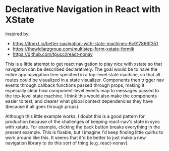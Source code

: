 # Declarative Navigation in React with XState

Inspired by:

- https://itnext.io/better-navigation-with-state-machines-6c917866f351
- https://thewidlarzgroup.com/multistep-form-xstate-formik
- https://github.com/tpucci/react-nonav

This is a little attempt to get react navigation to play nice with xstate so that
navigation can be described declaratively. The goal would be to have the entire
app navigation tree specified in a top-level state machine, so that all routes
could be visualized in a state visualizer. Components then trigger nav events
through callback functions passed through props, making it especially clear how
component-level events map to messages passed to the top-level state machine.
I think this would also make the components easier to test, and clearer what
global context dependencies they have (because it all goes through props).

Although this little example works, I doubt this is a good pattern for production
because of the challenges of keeping react-nav's state in sync with xstate. For
example, clicking the back button breaks everything in the present example. This is
fixable, but I imagine I'd keep finding little quirks to work around like this. It seems
that it'd be better to just make a new navigation library to do this sort of thing
(e.g. react-nonav).
